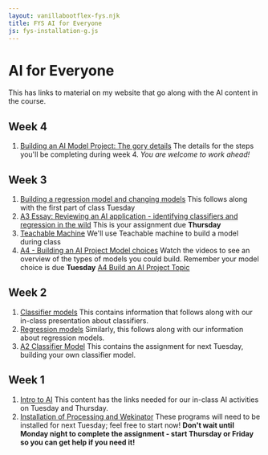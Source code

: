 ```yaml
---
layout: vanillabootflex-fys.njk
title: FYS AI for Everyone
js: fys-installation-g.js
---
```


# AI for Everyone

This has links to material on my website that go along with the AI content in the course.

## Week 4
1. [Building an AI Model Project: The gory details](/fys-V07-23) The details for the steps you'll be completing during week 4. *You are welcome to work ahead!*

## Week 3
1. [Building a regression model and changing models](/fys-A04-regression-change-models-23/) This follows along with the first part of class Tuesday
2. [A3 Essay: Reviewing an AI application - identifying classifiers and regression in the wild](/fys-A03-23/) This is your assignment due **Thursday**
3. [Teachable Machine](https://teachablemachine.withgoogle.com/) We'll use Teachable machine to build a model during class
4. [A4 - Building an AI Project Model choices](/fys-V06-23) Watch the videos to see an overview of the types of models you could build. Remember your model choice is due **Tuesday** <a target="_blank" href="https://d2l.mountunion.edu/d2l/le/content/54369/viewContent/820927/View">A4 Build an AI Project Topic</a>


## Week 2

1. [Classifier models](/fys-V01-23/) This contains information that follows along with our in-class presentation about classifiers.
2. [Regression models](/fys-V03/) Similarly, this follows along with our information about regression models.
3. [A2 Classifier Model](/fys-a02-classifier-23/) This contains the assignment for next Tuesday, building your own classifier model.

## Week 1

1. [Intro to AI](/fys-23-01-ais/) This content has the links needed for our in-class AI activities on Tuesday and Thursday.
2. [Installation of Processing and Wekinator](/fys-installation/) These programs will need to be installed for next Tuesday; feel free to start now! **Don't wait until Monday night to complete the assignment - start Thursday or Friday so you can get help if you need it!**
<!-- 3. [AI Writing](/fys-23-02-ai-writing)  -->

